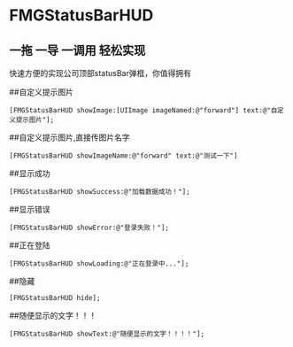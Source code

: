 # FMGStatusBarHUD
## 一拖 一导 一调用 轻松实现
快速方便的实现公司顶部statusBar弹框，你值得拥有

##自定义提示图片
```objc
[FMGStatusBarHUD showImage:[UIImage imageNamed:@"forward"] text:@"自定义提示图片"];
```
##自定义提示图片,直接传图片名字
```objc
[FMGStatusBarHUD showImageName:@"forward" text:@"测试一下"]
```
##显示成功
```objc
[FMGStatusBarHUD showSuccess:@"加载数据成功！"];
```
##显示错误
```objc
[FMGStatusBarHUD showError:@"登录失败！"];
```
##正在登陆
```objc
[FMGStatusBarHUD showLoading:@"正在登录中..."];
```
##隐藏
```objc
[FMGStatusBarHUD hide];
```
##随便显示的文字！！！
```objc
[FMGStatusBarHUD showText:@"随便显示的文字！！！！"];
```
